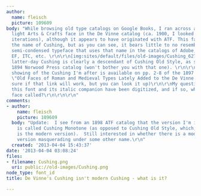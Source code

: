 ```yaml
---
author:
  name: fleisch
  picture: 109609
body: "While browsing old type catalogs on Google Books, I ran across a friendly,
  light Arts & Crafts face in the De Vinne catalog (ca. 1900, I looked at several
  iterations), although it appears to have originated with ATF. This face went by
  the name of Cushing, but as you can see, it bears little to no resemblance to the
  semi-condensed typeface that uses that name in the catalogs of Adobe, Berthold,
  EF, ITC, etc. \r\n\r\n[img:sites/default/files/old-images/Cushing_6271.png]\r\n\r\nThe
  latter-day Cushing is clearly a descendant of Cushing Old Style, as shown in the
  1894 Norwood Press catalog (won't bother you with that one). \r\n\r\nA more detailed
  showing of the Cushing I'm after is available on pp. 2-8 of the 1897 De Vinne catalog,
  \"Old Faces of Roman and Medieval Types Lately Added to the De Vinne Press\": \r\n[[http://books.google.com/books/reader?id=awFC5idamkQC&printsec=frontcover&output=reader&pg=GBS.PA7]]\r\n(Not
  sure if that link will work, but you can look it up)\r\n\r\nMy question is whether
  this font and its italic companion have been digitized, and if so, what is the modern
  face called?\r\n\r\n\r\n"
comments:
- author:
    name: fleisch
    picture: 109609
  body: "Update:  I see from an 1898 ATF catalog that the version I'm interested in
    is called Cushing Monotone (as opposed to Cushing Old Style, which, ironically,
    is the modern version).  Still interested in whether there is a modern digitized
    version masquerading under some other name.\r\n"
  created: '2013-04-04 15:43:37'
date: '2013-04-04 03:08:24'
files:
- filename: Cushing.png
  uri: public://old-images/Cushing.png
node_type: font_id
title: De Vinne's Cushing isn't modern Cushing - what is it?

---
```

